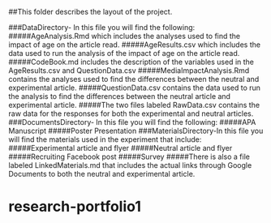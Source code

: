 ##This folder describes the layout of the project. 

###DataDirectory-  In this file you will find the following: 
#####AgeAnalysis.Rmd which includes the analyses used to find the impact of age on the article read.
#####AgeResults.csv which includes the data used to run the analysis of the impact of age on the article read.
#####CodeBook.md includes the description of the variables used in the AgeResults.csv and QuestionData.csv
#####MediaImpactAnalysis.Rmd contains the analyses used to find the differences between the neutral and experimental article. 
#####QuestionData.csv contains the data used to run the analysis to find the differences between the neutral article and experimental article.
#####The two files labeled RawData.csv contains the raw data for the responses for both the experimental and neutral articles. 
###DocumentsDirectory- In this file you will find the following:
#####APA Manuscript
#####Poster Presentation
###MaterialsDirectory-In this file you will find the materials used in the experiment that include:
#####Experimental article and flyer
#####Neutral article and flyer
#####Recruiting Facebook post
#####Survey 
#####There is also a file labeled LinkedMaterials.md that includes the actual links through Google Documents to both the neutral and experimental article. 


# research-portfolio1
